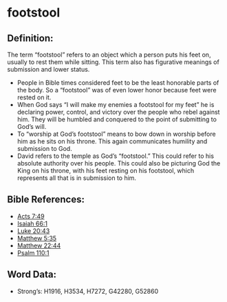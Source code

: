# footstool

## Definition:

The term “footstool” refers to an object which a person puts his feet on, usually to rest them while sitting. This term also has figurative meanings of submission and lower status.

* People in Bible times considered feet to be the least honorable parts of the body. So a “footstool” was of even lower honor because feet were rested on it.
* When God says “I will make my enemies a footstool for my feet” he is declaring power, control, and victory over the people who rebel against him. They will be humbled and conquered to the point of submitting to God’s will.
* To “worship at God’s footstool” means to bow down in worship before him as he sits on his throne. This again communicates humility and submission to God.
* David refers to the temple as God’s “footstool.” This could refer to his absolute authority over his people. This could also be picturing God the King on his throne, with his feet resting on his footstool, which represents all that is in submission to him.

## Bible References:

* [Acts 7:49](rc://en/tn/help/act/07/49)
* [Isaiah 66:1](rc://en/tn/help/isa/66/1)
* [Luke 20:43](rc://en/tn/help/luk/20/43)
* [Matthew 5:35](rc://en/tn/help/mat/05/35)
* [Matthew 22:44](rc://en/tn/help/mat/22/44)
* [Psalm 110:1](rc://en/tn/help/psa/110/1)

## Word Data:

* Strong’s: H1916, H3534, H7272, G42280, G52860
